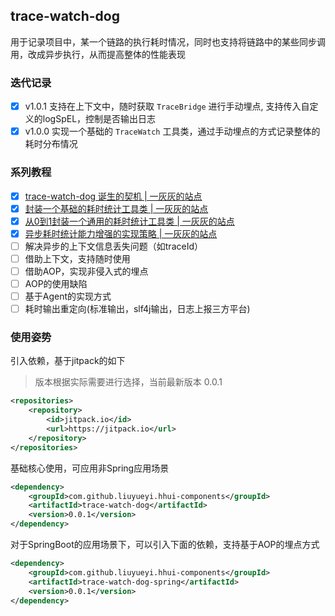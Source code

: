 trace-watch-dog
---

用于记录项目中，某一个链路的执行耗时情况，同时也支持将链路中的某些同步调用，改成异步执行，从而提高整体的性能表现

### 迭代记录

- [x] v1.0.1 支持在上下文中，随时获取 `TraceBridge` 进行手动埋点, 支持传入自定义的logSpEL，控制是否输出日志
- [x] v1.0.0 实现一个基础的 `TraceWatch` 工具类，通过手动埋点的方式记录整体的耗时分布情况

### 系列教程

- [x] [trace-watch-dog 诞生的契机 | 一灰灰的站点](https://hhui.top/tutorial/column/app/trace-watch-dog/01.%E8%AF%9E%E7%94%9F%E7%9A%84%E5%A5%91%E6%9C%BA.html) 
- [x] [封装一个基础的耗时统计工具类 | 一灰灰的站点](https://hhui.top/tutorial/column/app/trace-watch-dog/02.%E5%9F%BA%E7%A1%80%E8%80%97%E6%97%B6%E5%B7%A5%E5%85%B7%E5%B0%81%E8%A3%85.html)
- [x] [从0到1封装一个通用的耗时统计工具类 | 一灰灰的站点](https://hhui.top/tutorial/column/app/trace-watch-dog/03.%E5%B0%81%E8%A3%85%E4%B8%80%E4%B8%AA%E9%80%9A%E7%94%A8%E7%9A%84%E8%80%97%E6%97%B6%E5%88%86%E5%B8%83%E5%B7%A5%E5%85%B7%E7%B1%BB.html)
- [x] [异步耗时统计能力增强的实现策略 | 一灰灰的站点](https://hhui.top/tutorial/column/app/trace-watch-dog/04.%E5%BC%82%E6%AD%A5%E6%94%AF%E6%8C%81%E7%AD%96%E7%95%A5.html)
- [ ] 解决异步的上下文信息丢失问题（如traceId）
- [ ] 借助上下文，支持随时使用
- [ ] 借助AOP，实现非侵入式的埋点
- [ ] AOP的使用缺陷
- [ ] 基于Agent的实现方式
- [ ] 耗时输出重定向(标准输出，slf4j输出，日志上报三方平台)

### 使用姿势

引入依赖，基于jitpack的如下

> 版本根据实际需要进行选择，当前最新版本 0.0.1 

```xml
<repositories>
    <repository>
        <id>jitpack.io</id>
        <url>https://jitpack.io</url>
    </repository>
</repositories>
```

基础核心使用，可应用非Spring应用场景

```xml
<dependency>
    <groupId>com.github.liuyueyi.hhui-components</groupId>
    <artifactId>trace-watch-dog</artifactId>
    <version>0.0.1</version>
</dependency>
```

对于SpringBoot的应用场景下，可以引入下面的依赖，支持基于AOP的埋点方式

```xml
<dependency>
    <groupId>com.github.liuyueyi.hhui-components</groupId>
    <artifactId>trace-watch-dog-spring</artifactId>
    <version>0.0.1</version>
</dependency>
```

